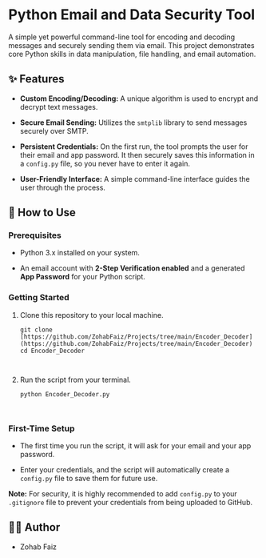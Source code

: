 # Python Email and Data Security Tool

A simple yet powerful command-line tool for encoding and decoding messages and securely sending them via email. This project demonstrates core Python skills in data manipulation, file handling, and email automation.

## ✨ Features

* **Custom Encoding/Decoding:** A unique algorithm is used to encrypt and decrypt text messages.

* **Secure Email Sending:** Utilizes the `smtplib` library to send messages securely over SMTP.

* **Persistent Credentials:** On the first run, the tool prompts the user for their email and app password. It then securely saves this information in a `config.py` file, so you never have to enter it again.

* **User-Friendly Interface:** A simple command-line interface guides the user through the process.

## 🚀 How to Use

### Prerequisites

* Python 3.x installed on your system.

* An email account with **2-Step Verification enabled** and a generated **App Password** for your Python script.

### Getting Started

1.  Clone this repository to your local machine.

    ```
    git clone [https://github.com/ZohabFaiz/Projects/tree/main/Encoder_Decoder](https://github.com/ZohabFaiz/Projects/tree/main/Encoder_Decoder)
    cd Encoder_Decoder
    
    
    
    ```

2.  Run the script from your terminal.

    ```
    python Encoder_Decoder.py
    
    
    
    ```

### First-Time Setup

* The first time you run the script, it will ask for your email and your app password.

* Enter your credentials, and the script will automatically create a `config.py` file to save them for future use.

**Note:** For security, it is highly recommended to add `config.py` to your `.gitignore` file to prevent your credentials from being uploaded to GitHub.

## 🧑‍💻 Author

* Zohab Faiz
